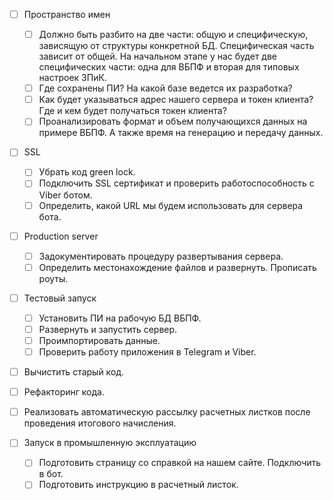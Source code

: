 * [ ] Пространство имен
  * [ ] Должно быть разбито на две части: общую и специфическую, зависящую от структуры конкретной БД. 
        Специфическая часть зависит от общей. На начальном этапе у нас будет две специфических части: одна
        для ВБПФ и вторая для типовых настроек ЗПиК.
  * [ ] Где сохранены ПИ? На какой базе ведется их разработка?
  * [ ] Как будет указываться адрес нашего сервера и токен клиента? Где и кем будет получаться токен клиента?
  * [ ] Проанализировать формат и объем получающихся данных на примере ВБПФ. А также время на генерацию и
        передачу данных.

* [ ] SSL
  * [ ] Убрать код green lock.
  * [ ] Подключить SSL сертификат и проверить работоспособность с Viber ботом.
  * [ ] Определить, какой URL мы будем использовать для сервера бота.

* [ ] Production server
  * [ ] Задокументировать процедуру развертывания сервера.
  * [ ] Определить местонахождение файлов и развернуть. Прописать роуты.

* [ ] Тестовый запуск
  * [ ] Установить ПИ на рабочую БД ВБПФ.
  * [ ] Развернуть и запустить сервер.
  * [ ] Проимпортировать данные.
  * [ ] Проверить работу приложения в Telegram и Viber.

* [ ] Вычистить старый код.

* [ ] Рефакторинг кода.

* [ ] Реализовать автоматическую рассылку расчетных листков после проведения итогового начисления.

* [ ] Запуск в промышленную эксплуатацию      
  * [ ] Подготовить страницу со справкой на нашем сайте. Подключить в бот.      
  * [ ] Подготовить инструкцию в расчетный листок.      
